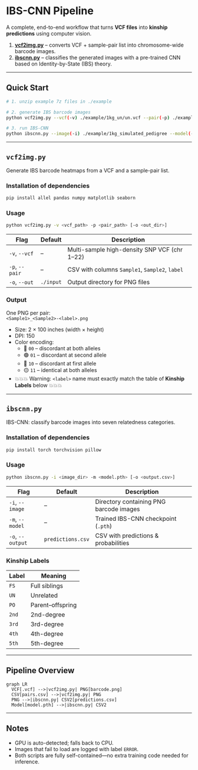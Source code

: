 # IBS-CNN Pipeline

A complete, end-to-end workflow that turns **VCF files** into **kinship predictions** using computer vision.

1. [**vcf2img.py**](#vcf2imgpy) – converts VCF + sample-pair list into chromosome-wide barcode images.  
2. [**ibscnn.py**](#ibscnnpy) – classifies the generated images with a pre-trained CNN based on Identity-by-State (IBS) theory.

---

## Quick Start

```bash
# 1. unzip example 7z files in ./example

# 2. generate IBS barcode images
python vcf2img.py --vcf(-v) ./example/1kg_un/un.vcf --pair(-p) ./example/1kg_un/un.csv --output(-o) demo_img

# 3. run IBS-CNN
python ibscnn.py --image(-i) ./example/1kg_simulated_pedigree --model(-m) ./model/128x512_LongBarcodeCNN.pth --output(-o) demo_pred
```

---

## <a id="vcf2imgpy"></a> `vcf2img.py`

Generate IBS barcode heatmaps from a VCF and a sample-pair list.

### Installation of dependencies

```bash
pip install allel pandas numpy matplotlib seaborn
```

### Usage

```bash
python vcf2img.py -v <vcf_path> -p <pair_path> [-o <out_dir>]
```

| Flag | Default | Description |
|------|---------|-------------|
| `-v`, `--vcf` | – | Multi-sample high-density SNP VCF (chr 1–22) |
| `-p`, `--pair` | – | CSV with columns `Sample1`, `Sample2`, `label` |
| `-o`, `--out` | `./input` | Output directory for PNG files |


### Output

One PNG per pair:  
`<Sample1>_<Sample2>-<label>.png`  
- Size: 2 × 100 inches (width × height)  
- DPI: 150  
- Color encoding:  
  - 🔴 `00` – discordant at both alleles  
  - 🟢 `01` – discordant at second allele  
  - 🔵 `10` – discordant at first allele  
  - 🟡 `11` – identical at both alleles  
- :boom::boom::boom: Warning: `<label>` name must exactly match the table of **Kinship Labels** below :boom::boom::boom:
---

## <a id="ibscnnpy"></a> `ibscnn.py`

IBS-CNN: classify barcode images into seven relatedness categories.

### Installation of dependencies

```bash
pip install torch torchvision pillow
```

### Usage

```bash
python ibscnn.py -i <image_dir> -m <model.pth> [-o <output.csv>]
```

| Flag | Default | Description |
|------|---------|-------------|
| `-i`, `--image` | – | Directory containing PNG barcode images |
| `-m`, `--model` | – | Trained IBS-CNN checkpoint (`.pth`) |
| `-o`, `--output` | `predictions.csv` | CSV with predictions & probabilities |

### Kinship Labels

| Label | Meaning |
|-------|---------|
| `FS`  | Full siblings |
| `UN`  | Unrelated |
| `PO`  | Parent–offspring |
| `2nd` | 2nd-degree |
| `3rd` | 3rd-degree |
| `4th` | 4th-degree |
| `5th` | 5th-degree |
---

## Pipeline Overview

```mermaid
graph LR
  VCF[.vcf] -->|vcf2img.py| PNG[barcode.png]
  CSV[pairs.csv] -->|vcf2img.py| PNG
  PNG -->|ibscnn.py| CSV2[predictions.csv]
  Model[model.pth] -->|ibscnn.py| CSV2
```

---

## Notes

- GPU is auto-detected; falls back to CPU.  
- Images that fail to load are logged with label `ERROR`.  
- Both scripts are fully self-contained—no extra training code needed for inference.
